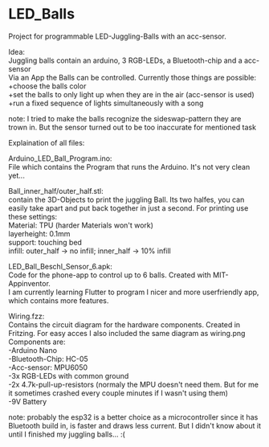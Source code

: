 # LED_Balls
Project for programmable LED-Juggling-Balls with an acc-sensor.  
  
Idea:  
Juggling balls contain an arduino, 3 RGB-LEDs, a Bluetooth-chip and a acc-sensor  
Via an App the Balls can be controlled. Currently those things are possible:  
+choose the balls color  
+set the balls to only light up when they are in the air (acc-sensor is used)  
+run a fixed sequence of lights simultaneously with a song  
  
note: I tried to make the balls recognize the sideswap-pattern they are trown in. But the sensor turned out to be too inaccurate for mentioned task  
  
  
Explaination of all files:  
  
Arduino_LED_Ball_Program.ino:  
File which contains the Program that runs the Arduino. It's not very clean yet...  
  
Ball_inner_half/outer_half.stl:  
contain the 3D-Objects to print the juggling Ball. Its two halfes, you can easily take apart and put back together in just a second. For printing use these settings:  
Material: TPU (harder Materials won't work)  
layerheight: 0.1mm  
support: touching bed  
infill: outer_half -> no infill; inner_half -> 10% infill  
  
LED_Ball_Beschl_Sensor_6.apk:  
Code for the phone-app to control up to 6 balls. Created with MIT-Appinventor.  
I am currently learning Flutter to program I nicer and more userfriendly app, which contains more features.  
  
Wiring.fzz:  
Contains the circuit diagram for the hardware components. Created in Fritzing. For easy acces I also included the same diagram as wiring.png  
Components are:  
-Arduino Nano  
-Bluetooth-Chip: HC-05  
-Acc-sensor: MPU6050  
-3x RGB-LEDs with common ground  
-2x 4.7k-pull-up-resistors (normaly the MPU doesn't need them. But for me it sometimes crashed every couple minutes if I wasn't using them)  
-9V Battery  
  
note: probably the esp32 is a better choice as a microcontroller since it has Bluetooth build in, is faster and draws less current. But I didn't know about it until I finished my juggling balls... :(  
